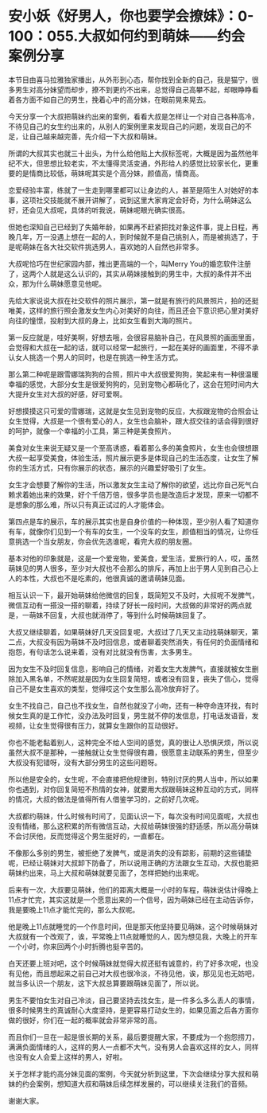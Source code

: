 # 安小妖《好男人，你也要学会撩妹》：0-100：055.大叔如何约到萌妹——约会案例分享

本节目由喜马拉雅独家播出，从外形到心态，帮你找到全新的自己，我是猫宁，很多男生对高分妹望而却步，撩不到更约不出来，总觉得自己高攀不起，却眼睁睁看着各方面不如自己的男生，挽着心中的高分妹，在眼前晃来晃去。

今天分享一个大叔把萌妹约出来的案例，看看大叔是怎样让一个对自己各种高冷，不待见自己的女生约出来的，从别人的案例里来发现自己的问题，发现自己的不足，让自己越来越完善，先介绍一下大叔和萌妹。

所谓的大叔其实也就三十出头，为什么给他贴上大叔标签呢，大概是因为虽然他年纪不大，但思想比较老实，不太懂得灵活变通，外形给人的感觉比较家长化，更重要的是情商比较低，萌妹呢其实是个高分妹，颜值高，情商高。

恋爱经验丰富，练就了一生走到哪里都可以让身边的人，甚至是陌生人对她好的本事，这项社交技能就不展开讲解了，说到这里大家肯定会好奇，为什么萌妹这么好，还会见大叔呢，具体的听我说，萌妹呢眼光确实很高。

但她也深知自己已经到了失婚年龄，如果再不赶紧把找对象这件事，提上日程，再晚几年，万一没遇上想在一起的人，到时候就不是自己挑别人，而是被挑选了，于是呢萌妹在各大社交软件挑选男人，喜欢她的人自然也非常多。

大叔呢恰巧在世纪家园内部，推出更高端的一个，叫Merry You的婚恋软件注册了，这两个人就是这么认识的，其实从萌妹接触到的男生中，大叔的条件并不出众，那为什么萌妹愿意见他呢。

先给大家说说大叔在社交软件的照片展示，第一就是有旅行的风景照片，拍的还挺唯美，这样的旅行照会激发女生内心对美好的向往，而且还会下意识把心里对美好向往的憧憬，投射到大叔的身上，比如女生看到大海的照片。

第一反应就是，哇好美啊，好想去哦，会很容易脑补自己，在风景照的画面里面，会觉得和大叔在一起的话，就可以经常一起旅行，一起在美好的画面里，不得不承认女人挑选一个男人的同时，也是在挑选一种生活方式。

那么第二种呢是跟雪娜瑞狗狗的合照，照片中大叔很爱狗狗，笑起来有一种很温暖幸福的感觉，大部分女生是很爱狗狗的，见到宠物心都萌化了，这会在短时间内大大提升女生对大叔的好感，好可爱啊。

好想摸摸这只可爱的雪娜瑞，这就是女生见到宠物的反应，大叔跟宠物的合照会让女生觉得，大叔是一个很有爱心的人，女生也会脑补，跟大叔交往的话会得到很好的呵护，就像一个幸福的小工具，第三种是美食照片。

美食对女生来说无疑又是一个至高诱惑，看着那么多的美食照片，女生也会很想跟大叔一起享受美食，体验生活，照片展示更多是体现自己的生活态度，让女生了解你的生活方式，只有你展示的状态，展示的兴趣爱好吸引了女生。

女生才会想要了解你的生活，所以激发女生主动了解你的欲望，远比你自己死气白赖求着她出来的效果，好个千倍万倍，很多学员也是改造后才发现，原来一切都不是想象的那么难，所以只有真正试过的人才能体会。

第四点是车的展示，车的展示其实也是自身价值的一种体现，至少别人看了知道你有车，就像你们见到一个有车的女生，一个没车的女生，颜值相当的情况，让你任意挑选一个当女朋友，你会优先选谁呢，看完大叔的朋友圈。

基本对他的印象就是，这是一个爱宠物，爱美食，爱生活，爱旅行的人，哎，虽然萌妹见的男人很多，至少对大叔也不会那么的排斥，再加上出于男人见到自己心上人的本性，大叔也不是吃素的，他很真诚的邀请萌妹见面。

相互认识一下，最开始萌妹给他微信的回复，既简短又不及时，大叔呢不发脾气，微信互动有一搭没一搭的聊着，持续了好长一段时间，大叔做的非常好的两点就是，一萌妹不回复，大叔也就消停了，等到什么时候萌妹回复了。

大叔又继续聊着，如果萌妹好几天没回复呢，大叔过了几天又主动找萌妹聊天，第二点，大叔没有因为萌妹不及时回信息，或者聊着突然消失，有任何的负面情绪和抱怨，有句话怎么说来着，没有对比就没有伤害，太多男生。

因为女生不及时回复信息，影响自己的情绪，对着女生大发脾气，直接就被女生删除加入黑名单，不然呢就是因为女生回复简短，或者没有回复，丧失了信心，觉得自己不是女生喜欢的类型，觉得哎这个女生那么高冷放弃好了。

女生不找自己，自己也不找女生，自然也就没了小吻，还有一种夺命连环找，有时候女生真的是工作忙，没办法及时回复，男生就不停的发信息，打电话发语音，发视频，让女生觉得很有压力，就算女生跟你的互动很好。

你也不能老黏着别人，这种完全不给人空间的感觉，真的很让人恐惧厌烦，所以说虽然大叔不是那种，一接触就让女生觉得很有趣，很愿意主动联系的男生，但至少大叔没有犯错呀，没有大部分男生的这些问题呀。

所以他是安全的，女生呢，不会直接把他规律到，特别讨厌的男人当中，所以如果你也遇到，对你回复简短不热情的女神，就要用大叔跟萌妹这种互动的方式，同样的情况，大叔的做法是值得所有人借鉴学习的，之前好几次呢。

大叔都约萌妹，什么时候有时间了，见面认识一下，每次没有时间见面呢，大叔也没有情绪，那么这积累的所有微信互动，大叔给萌妹很强的舒适感，所以高分萌妹不会讨厌他，反而觉得这个男生挺好的，一直都在。

不像那么多别的男生，被拒绝了发脾气，或是消失的没有踪影，前期的这些铺垫呢，已经让萌妹对大叔卸下防备了，所以说用正确的方法跟女生互动，大叔也能把萌妹约出来，马上大叔和萌妹就要见面了，怎样把她约出来呢。

后来有一次，大叔要见萌妹，他们的距离大概是一小时的车程，萌妹说估计得晚上11点才忙完，其实这就是一个愿意出来的一个信号，因为萌妹已经在主动告诉你，我是要晚上11点才能忙完的，那么大叔呢。

他是晚上11点就睡觉的一个作息时间，但是那天他坚持要见萌妹，这个时候萌妹对大叔就有一个改观了，诶，平常晚上11点就睡觉的人，因为想见我，大晚上的开车一个小时，你来回两个小时折腾也挺辛苦的。

白天还要上班对吧，这个时候萌妹就觉得大叔还挺有诚意的，约了好多次呢，也没有见他，而且想起来之前自己对大叔也很冷淡，不待见他，诶，那见见也无妨吧，就当多认识一个朋友，这下大叔总算要跟萌妹见面了，所以说。

男生不要怕女生对自己冷淡，自己要坚持去找女生，是一件多么多么丢人的事情，很多时候男生的真诚耐心大度坚持，是更容易打动女生的，如果见面之后各方面你做的很好，你们在一起的概率就会非常非常的高。

而且你们一旦在一起是很长期的关系，最后要提醒大家，不要成为一个抱怨捞刀，满满负面情绪的人，这样的男人一点都不大气，没有男人会喜欢这样的女人，同样也没有女人会爱上这样的男人，好啦。

关于怎样才能约高分妹见面的案例，今天就分析到这里，下次会继续分享大叔和萌妹的约会案例，想知道大叔和萌妹后续怎样发展的，可以继续关注我们的音频。

谢谢大家。